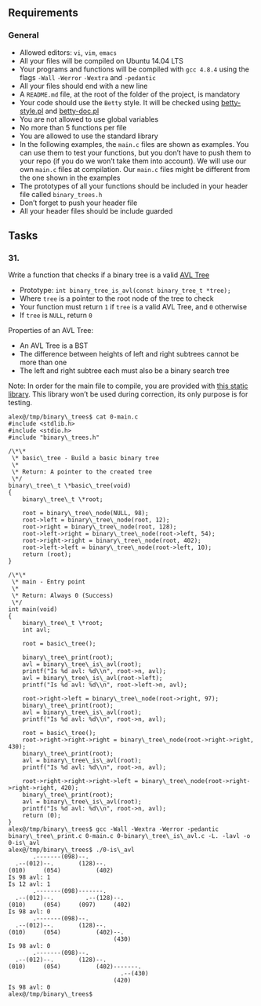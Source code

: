 ## Requirements

### General

*   Allowed editors: `vi`, `vim`, `emacs`
*   All your files will be compiled on Ubuntu 14.04 LTS
*   Your programs and functions will be compiled with `gcc 4.8.4` using the flags `-Wall` `-Werror` `-Wextra` and `-pedantic`
*   All your files should end with a new line
*   A `README.md` file, at the root of the folder of the project, is mandatory
*   Your code should use the `Betty` style. It will be checked using [betty-style.pl](https://github.com/hs-hq/Betty/blob/master/betty-style.pl "betty-style.pl") and [betty-doc.pl](https://github.com/hs-hq/Betty/blob/master/betty-doc.pl "betty-doc.pl")
*   You are not allowed to use global variables
*   No more than 5 functions per file
*   You are allowed to use the standard library
*   In the following examples, the `main.c` files are shown as examples. You can use them to test your functions, but you don’t have to push them to your repo (if you do we won’t take them into account). We will use our own `main.c` files at compilation. Our `main.c` files might be different from the one shown in the examples
*   The prototypes of all your functions should be included in your header file called `binary_trees.h`
*   Don’t forget to push your header file
*   All your header files should be include guarded

## Tasks

### 31.

Write a function that checks if a binary tree is a valid [AVL Tree](/rltoken/702dClPKf4JcLP0unKbwgw "AVL Tree")

*   Prototype: `int binary_tree_is_avl(const binary_tree_t *tree);`
*   Where `tree` is a pointer to the root node of the tree to check
*   Your function must return `1` if `tree` is a valid AVL Tree, and `0` otherwise
*   If `tree` is `NULL`, return `0`

Properties of an AVL Tree:

*   An AVL Tree is a BST
*   The difference between heights of left and right subtrees cannot be more than one
*   The left and right subtree each must also be a binary search tree

Note: In order for the main file to compile, you are provided with [this static library](https://s3.eu-west-3.amazonaws.com/hbtn.intranet.project.files/interviews/484/libavl.a "this static library"). This library won’t be used during correction, its only purpose is for testing.
```
alex@/tmp/binary\_trees$ cat 0-main.c
#include <stdlib.h>
#include <stdio.h>
#include "binary\_trees.h"

/\*\*
 \* basic\_tree - Build a basic binary tree
 \*
 \* Return: A pointer to the created tree
 \*/
binary\_tree\_t \*basic\_tree(void)
{
    binary\_tree\_t \*root;

    root = binary\_tree\_node(NULL, 98);
    root->left = binary\_tree\_node(root, 12);
    root->right = binary\_tree\_node(root, 128);
    root->left->right = binary\_tree\_node(root->left, 54);
    root->right->right = binary\_tree\_node(root, 402);
    root->left->left = binary\_tree\_node(root->left, 10);
    return (root);
}

/\*\*
 \* main - Entry point
 \*
 \* Return: Always 0 (Success)
 \*/
int main(void)
{
    binary\_tree\_t \*root;
    int avl;

    root = basic\_tree();

    binary\_tree\_print(root);
    avl = binary\_tree\_is\_avl(root);
    printf("Is %d avl: %d\\n", root->n, avl);
    avl = binary\_tree\_is\_avl(root->left);
    printf("Is %d avl: %d\\n", root->left->n, avl);

    root->right->left = binary\_tree\_node(root->right, 97);
    binary\_tree\_print(root);
    avl = binary\_tree\_is\_avl(root);
    printf("Is %d avl: %d\\n", root->n, avl);

    root = basic\_tree();
    root->right->right->right = binary\_tree\_node(root->right->right, 430);
    binary\_tree\_print(root);
    avl = binary\_tree\_is\_avl(root);
    printf("Is %d avl: %d\\n", root->n, avl);

    root->right->right->right->left = binary\_tree\_node(root->right->right->right, 420);
    binary\_tree\_print(root);
    avl = binary\_tree\_is\_avl(root);
    printf("Is %d avl: %d\\n", root->n, avl);
    return (0);
}
alex@/tmp/binary\_trees$ gcc -Wall -Wextra -Werror -pedantic binary\_tree\_print.c 0-main.c 0-binary\_tree\_is\_avl.c -L. -lavl -o 0-is\_avl
alex@/tmp/binary\_trees$ ./0-is\_avl
       .-------(098)--.
  .--(012)--.       (128)--.
(010)     (054)          (402)
Is 98 avl: 1
Is 12 avl: 1
       .-------(098)-------.
  .--(012)--.         .--(128)--.
(010)     (054)     (097)     (402)
Is 98 avl: 0
       .-------(098)--.
  .--(012)--.       (128)--.
(010)     (054)          (402)--.
                              (430)
Is 98 avl: 0
       .-------(098)--.
  .--(012)--.       (128)--.
(010)     (054)          (402)-------.
                                .--(430)
                              (420)
Is 98 avl: 0
alex@/tmp/binary\_trees$
```